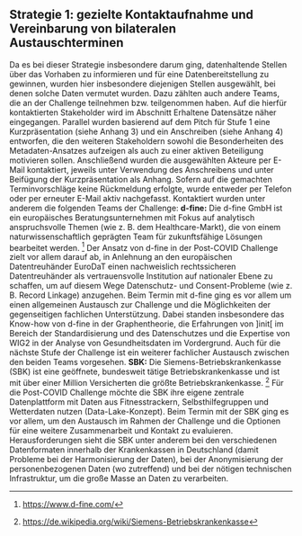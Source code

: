 ## Strategie 1: gezielte Kontaktaufnahme und Vereinbarung von bilateralen Austauschterminen
Da es bei dieser Strategie insbesondere darum ging, datenhaltende Stellen über das Vorhaben zu informieren und für eine Datenbereitstellung zu gewinnen, wurden hier insbesondere diejenigen Stellen ausgewählt, bei denen solche Daten vermutet wurden. Dazu zählten auch andere Teams, die an der Challenge teilnehmen bzw. teilgenommen haben. Auf die hierfür kontaktierten Stakeholder wird im Abschnitt 
Erhaltene Datensätze näher eingegangen. 
Parallel wurden basierend auf dem Pitch für Stufe 1 eine Kurzpräsentation (siehe 
Anhang 3) und ein Anschreiben (siehe 
Anhang 4) entworfen, die den weiteren Stakeholdern sowohl die Besonderheiten des Metadaten-Ansatzes aufzeigen als auch zu einer aktiven Beteiligung motivieren sollen. Anschließend wurden die ausgewählten Akteure per E-Mail kontaktiert, jeweils unter Verwendung des Anschreibens und unter Beifügung der Kurzpräsentation als Anhang. Sofern auf die gemachten Terminvorschläge keine Rückmeldung erfolgte, wurde entweder per Telefon oder per erneuter E-Mail aktiv nachgefasst. 
Kontaktiert wurden unter anderem die folgenden Teams der Challenge:
**d-fine:**
Die d-fine GmbH ist ein europäisches Beratungsunternehmen mit Fokus auf analytisch anspruchsvolle Themen (wie z. B. dem Healthcare-Markt), die von einem naturwissenschaftlich geprägten Team für zukunftsfähige Lösungen bearbeitet werden. [^58] Der Ansatz von d-fine in der Post-COVID Challenge zielt vor allem darauf ab, in Anlehnung an den europäischen Datentreuhänder EuroDaT einen nachweislich rechtssicheren Datentreuhänder als vertrauensvolle Institution auf nationaler Ebene zu schaffen, um auf diesem Wege Datenschutz- und Consent-Probleme (wie z. B. Record Linkage) anzugehen. 
Beim Termin mit d-fine ging es vor allem um einen allgemeinen Austausch zur Challenge und die Möglichkeiten der gegenseitigen fachlichen Unterstützung. Dabei standen insbesondere das Know-how von d-fine in der Graphentheorie, die Erfahrungen von ]init[ im Bereich der Standardisierung und des Datenschutzes und die Expertise von WIG2 in der Analyse von Gesundheitsdaten im Vordergrund. Auch für die nächste Stufe der Challenge ist ein weiterer fachlicher Austausch zwischen den beiden Teams vorgesehen.
**SBK:**
Die Siemens-Betriebskrankenkasse (SBK) ist eine geöffnete, bundesweit tätige Betriebskrankenkasse und ist mit über einer Million Versicherten die größte Betriebskrankenkasse. [^59] Für die Post-COVID Challenge möchte die SBK ihre eigene zentrale Datenplattform mit Daten aus Fitnesstrackern, Selbsthilfegruppen und Wetterdaten nutzen (Data-Lake-Konzept). 
Beim Termin mit der SBK ging es vor allem, um den Austausch im Rahmen der Challenge und die Optionen für eine weitere Zusammenarbeit und Kontakt zu evaluieren. Herausforderungen sieht die SBK unter anderem bei den verschiedenen Datenformaten innerhalb der Krankenkassen in Deutschland (damit Probleme bei der Harmonisierung der Daten), bei der Anonymisierung der personenbezogenen Daten (wo zutreffend) und bei der nötigen technischen Infrastruktur, um die große Masse an Daten zu verarbeiten.

[^58]:https://www.d-fine.com/
[^59]:https://de.wikipedia.org/wiki/Siemens-Betriebskrankenkasse